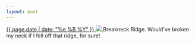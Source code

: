 ```yaml
---
layout: post
---
```


<p>
  <a href="/438">
    <time>{{ page.date | date: "%e %B %Y" }}</time>
    <img src="https://s3.amazonaws.com/life.aaronjgreenberg.com/438.jpg">
  </a>
  Breakneck Ridge. Would've broken my neck if I fell off that ridge, for sure!
</p>
